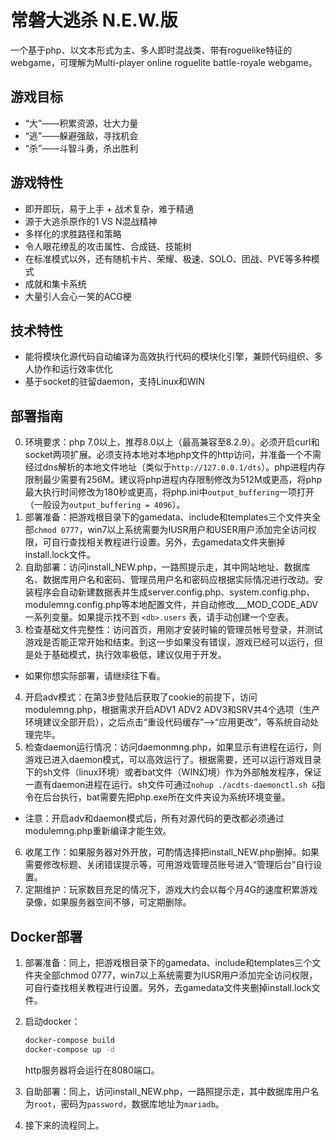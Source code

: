 ﻿# 常磐大逃杀 N.E.W.版

一个基于php、以文本形式为主、多人即时混战类、带有roguelike特征的webgame，可理解为Multi-player online roguelite battle-royale webgame。

## 游戏目标

- “大”——积累资源，壮大力量
- “逃”——躲避强敌，寻找机会
- “杀”——斗智斗勇，杀出胜利

## 游戏特性

- 即开即玩，易于上手 + 战术复杂，难于精通
- 源于大逃杀原作的1 VS N混战精神
- 多样化的求胜路径和策略
- 令人眼花缭乱的攻击属性、合成链、技能树
- 在标准模式以外，还有随机卡片、荣耀、极速、SOLO、团战、PVE等多种模式
- 成就和集卡系统
- 大量引人会心一笑的ACG梗

## 技术特性

- 能将模块化源代码自动编译为高效执行代码的模块化引擎，兼顾代码组织、多人协作和运行效率优化
- 基于socket的驻留daemon，支持Linux和WIN

## 部署指南

0. 环境要求：php 7.0以上，推荐8.0以上（最高兼容至8.2.9）。必须开启curl和socket两项扩展。必须支持本地对本地php文件的http访问，并准备一个不需经过dns解析的本地文件地址（类似于`http://127.0.0.1/dts`）。php进程内存限制最少需要有256M。建议将php进程内存限制修改为512M或更高，将php最大执行时间修改为180秒或更高，将php.ini中`output_buffering`一项打开（一般设为`output_buffering = 4096`）。
1. 部署准备：把游戏根目录下的gamedata、include和templates三个文件夹全部`chmod 0777`，win7以上系统需要为IUSR用户和USER用户添加完全访问权限，可自行查找相关教程进行设置。另外，去gamedata文件夹删掉install.lock文件。
2. 自助部署：访问install_NEW.php，一路照提示走，其中网站地址、数据库名、数据库用户名和密码、管理员用户名和密码应根据实际情况进行改动。安装程序会自动新建数据表并生成server.config.php、system.config.php、modulemng.config.php等本地配置文件，并自动修改___MOD_CODE_ADV一系列变量。如果提示找不到 `<db>.users` 表，请手动创建一个空表。
3. 检查基础文件完整性：访问首页，用刚才安装时输的管理员帐号登录，并测试游戏是否能正常开始和结束。到这一步如果没有错误，游戏已经可以运行，但是处于基础模式，执行效率极低，建议仅用于开发。

- 如果你想实际部署，请继续往下看。

4. 开启adv模式：在第3步登陆后获取了cookie的前提下，访问modulemng.php，根据需求开启ADV1 ADV2 ADV3和SRV共4个选项（生产环境建议全部开启），之后点击“重设代码缓存”-->“应用更改”，等系统自动处理完毕。
5. 检查daemon运行情况：访问daemonmng.php，如果显示有进程在运行，则游戏已进入daemon模式，可以高效运行了。根据需要，还可以运行游戏目录下的sh文件（linux环境）或者bat文件（WIN幻境）作为外部触发程序，保证一直有daemon进程在运行。sh文件可通过`nohup ./acdts-daemonctl.sh &`指令在后台执行，bat需要先把php.exe所在文件夹设为系统环境变量。

- 注意：开启adv和daemon模式后，所有对源代码的更改都必须通过modulemng.php重新编译才能生效。

6. 收尾工作：如果服务器对外开放，可酌情选择把install_NEW.php删掉。如果需要修改标题、关闭错误提示等，可用游戏管理员账号进入“管理后台”自行设置。
7. 定期维护：玩家数目充足的情况下，游戏大约会以每个月4G的速度积累游戏录像，如果服务器空间不够，可定期删除。

## Docker部署

1. 部署准备：同上，把游戏根目录下的gamedata、include和templates三个文件夹全部chmod 0777，win7以上系统需要为IUSR用户添加完全访问权限，可自行查找相关教程进行设置。另外，去gamedata文件夹删掉install.lock文件。
2. 启动docker：

    ```bash
    docker-compose build
    docker-compose up -d
    ```

    http服务器将会运行在8080端口。

3. 自助部署：同上，访问install_NEW.php，一路照提示走，其中数据库用户名为`root`，密码为`password`，数据库地址为`mariadb`。

4. 接下来的流程同上。